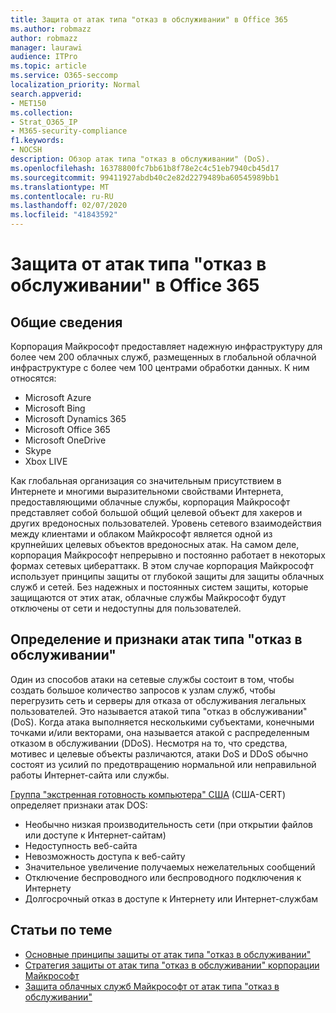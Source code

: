 ```yaml
---
title: Защита от атак типа "отказ в обслуживании" в Office 365
ms.author: robmazz
author: robmazz
manager: laurawi
audience: ITPro
ms.topic: article
ms.service: O365-seccomp
localization_priority: Normal
search.appverid:
- MET150
ms.collection:
- Strat_O365_IP
- M365-security-compliance
f1.keywords:
- NOCSH
description: Обзор атак типа "отказ в обслуживании" (DoS).
ms.openlocfilehash: 16378800fc7bb61b8f78e2c4c51eb7940cb45d17
ms.sourcegitcommit: 99411927abdb40c2e82d2279489ba60545989bb1
ms.translationtype: MT
ms.contentlocale: ru-RU
ms.lasthandoff: 02/07/2020
ms.locfileid: "41843592"
---
```

# <a name="defend-against-denial-of-service-attacks-in-office-365"></a>Защита от атак типа "отказ в обслуживании" в Office 365

## <a name="introduction"></a>Общие сведения

Корпорация Майкрософт предоставляет надежную инфраструктуру для более чем 200 облачных служб, размещенных в глобальной облачной инфраструктуре с более чем 100 центрами обработки данных. К ним относятся:

- Microsoft Azure
- Microsoft Bing
- Microsoft Dynamics 365
- Microsoft Office 365
- Microsoft OneDrive
- Skype
- Xbox LIVE

Как глобальная организация со значительным присутствием в Интернете и многими выразительноми свойствами Интернета, предоставляющими облачные службы, корпорация Майкрософт представляет собой большой общий целевой объект для хакеров и других вредоносных пользователей. Уровень сетевого взаимодействия между клиентами и облаком Майкрософт является одной из крупнейших целевых объектов вредоносных атак. На самом деле, корпорация Майкрософт непрерывно и постоянно работает в некоторых формах сетевых цибераттакк. В этом случае корпорация Майкрософт использует принципы защиты от глубокой защиты для защиты облачных служб и сетей. Без надежных и постоянных систем защиты, которые защищаются от этих атак, облачные службы Майкрософт будут отключены от сети и недоступны для пользователей.

## <a name="definition-and-symptoms-of-denial-of-service-attacks"></a>Определение и признаки атак типа "отказ в обслуживании"

Один из способов атаки на сетевые службы состоит в том, чтобы создать большое количество запросов к узлам служб, чтобы перегрузить сеть и серверы для отказа от обслуживания легальных пользователей. Это называется атакой типа "отказ в обслуживании" (DoS). Когда атака выполняется несколькими субъектами, конечными точками и/или векторами, она называется атакой с распределенным отказом в обслуживании (DDoS). Несмотря на то, что средства, мотивес и целевые объекты различаются, атаки DoS и DDoS обычно состоят из усилий по предотвращению нормальной или неправильной работы Интернет-сайта или службы.

[Группа "экстренная готовность компьютера" США](https://www.us-cert.gov/) (США-CERT) определяет признаки атак DOS:

- Необычно низкая производительность сети (при открытии файлов или доступе к Интернет-сайтам)
- Недоступность веб-сайта
- Невозможность доступа к веб-сайту
- Значительное увеличение получаемых нежелательных сообщений
- Отключение беспроводного или беспроводного подключения к Интернету
- Долгосрочный отказ в доступе к Интернету или Интернет-службам

## <a name="related-topics"></a>Статьи по теме

- [Основные принципы защиты от атак типа "отказ в обслуживании"](office-365-core-principles-of-defense-against-dos-attacks.md)
- [Стратегия защиты от атак типа "отказ в обслуживании" корпорации Майкрософт](office-365-microsoft-dos-defense-strategy.md)
- [Защита облачных служб Майкрософт от атак типа "отказ в обслуживании"](office-365-defending-cloud-services-against-dos-attacks.md)
